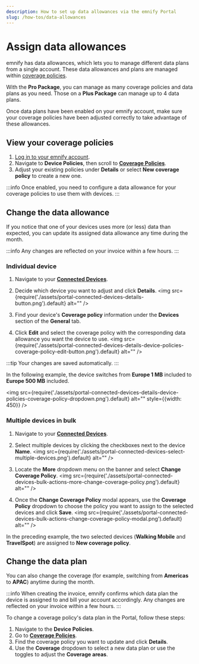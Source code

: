 ```yaml
---
description: How to set up data allowances via the emnify Portal
slug: /how-tos/data-allowances
---
```


# Assign data allowances

emnify has data allowances, which lets you to manage different data plans from a single account.
These data allowances and plans are managed within [coverage policies](/portal/device-policies#coverage-policies).

With the **Pro Package**, you can manage as many coverage policies and data plans as you need.
Those on a **Plus Package** can manage up to 4 data plans.

Once data plans have been enabled on your emnify account, make sure your coverage policies have been adjusted correctly to take advantage of these allowances.

## View your coverage policies

1. [Log in to your emnify account](https://portal.emnify.com/sign).
1. Navigate to **Device Policies**, then scroll to [**Coverage Policies**](https://portal.emnify.com/device-policies#coverage-policies).
1. Adjust your existing policies under **Details** or select **New coverage policy** to create a new one.

:::info
Once enabled, you need to configure a data allowance for your coverage policies to use them with devices.
:::

## Change the data allowance

If you notice that one of your devices uses more (or less) data than expected, you can update its assigned data allowance any time during the month.

:::info
Any changes are reflected on your invoice within a few hours.
:::

### Individual device

1. Navigate to your [**Connected Devices**](https://portal.emnify.com/connected-devices).
1. Decide which device you want to adjust and click **Details**.
<img
  src={require('./assets/portal-connected-devices-details-button.png').default}
  alt=""
/>

1. Find your device's **Coverage policy** information under the **Devices** section of the **General** tab.
1. Click **Edit** and select the coverage policy with the corresponding data allowance you want the device to use.
<img
  src={require('./assets/portal-connected-devices-details-device-policies-coverage-policy-edit-button.png').default}
  alt=""
/>

:::tip
Your changes are saved automatically.
:::

In the following example, the device switches from **Europe 1 MB** included to **Europe 500 MB** included.

<img
  src={require('./assets/portal-connected-devices-details-device-policies-coverage-policy-dropdown.png').default}
  alt=""
  style={{width: 450}}
/>

### Multiple devices in bulk

1. Navigate to your [**Connected Devices**](https://portal.emnify.com/connected-devices).
1. Select multiple devices by clicking the checkboxes next to the device **Name**.
<img
  src={require('./assets/portal-connected-devices-select-multiple-devices.png').default}
  alt=""
/>

1. Locate the **More** dropdown menu on the banner and select **Change Coverage Policy**.
<img
  src={require('./assets/portal-connected-devices-bulk-actions-more-change-coverage-policy.png').default}
  alt=""
/>

1. Once the **Change Coverage Policy** modal appears, use the **Coverage Policy** dropdown to choose the policy you want to assign to the selected devices and click **Save**.
<img
  src={require('./assets/portal-connected-devices-bulk-actions-change-coverage-policy-modal.png').default}
  alt=""
/>

In the preceding example, the two selected devices (**Walking Mobile** and **TravelSpot**) are assigned to **New coverage policy**.

## Change the data plan

You can also change the coverage (for example, switching from **Americas** to **APAC**) anytime during the month.

:::info
When creating the invoice, emnify confirms which data plan the device is assigned to and bill your account accordingly.
Any changes are reflected on your invoice within a few hours.
:::

To change a coverage policy's data plan in the Portal, follow these steps:

1. Navigate to the **Device Policies**.
1. Go to [**Coverage Policies**](https://portal.emnify.com/device-policies).
1. Find the coverage policy you want to update and click **Details**.
1. Use the **Coverage** dropdown to select a new data plan or use the toggles to adjust the **Coverage areas**.
